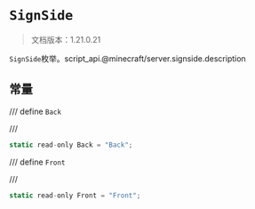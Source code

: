 # `SignSide`

> 文档版本：1.21.0.21

`SignSide`枚举。script_api.@minecraft/server.signside.description

## 常量

/// define
`Back`


///

```js
static read-only Back = "Back";
```


/// define
`Front`


///

```js
static read-only Front = "Front";
```

